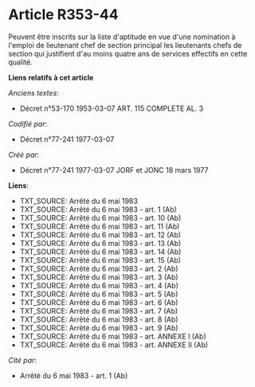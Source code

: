# Article R353-44

Peuvent être inscrits sur la liste d'aptitude en vue d'une nomination à l'emploi de lieutenant chef de section principal les
lieutenants chefs de section qui justifient d'au moins quatre ans de services effectifs en cette qualité.

**Liens relatifs à cet article**

_Anciens textes_:

  - Décret n°53-170 1953-03-07 ART. 115 COMPLETE AL. 3

_Codifié par_:

  - Décret n°77-241 1977-03-07

_Créé par_:

  - Décret n°77-241 1977-03-07 JORF et JONC 18 mars 1977

**Liens**:

  - TXT_SOURCE: Arrêté du 6 mai 1983
  - TXT_SOURCE: Arrêté du 6 mai 1983 - art. 1 (Ab)
  - TXT_SOURCE: Arrêté du 6 mai 1983 - art. 10 (Ab)
  - TXT_SOURCE: Arrêté du 6 mai 1983 - art. 11 (Ab)
  - TXT_SOURCE: Arrêté du 6 mai 1983 - art. 12 (Ab)
  - TXT_SOURCE: Arrêté du 6 mai 1983 - art. 13 (Ab)
  - TXT_SOURCE: Arrêté du 6 mai 1983 - art. 14 (Ab)
  - TXT_SOURCE: Arrêté du 6 mai 1983 - art. 15 (Ab)
  - TXT_SOURCE: Arrêté du 6 mai 1983 - art. 2 (Ab)
  - TXT_SOURCE: Arrêté du 6 mai 1983 - art. 3 (Ab)
  - TXT_SOURCE: Arrêté du 6 mai 1983 - art. 4 (Ab)
  - TXT_SOURCE: Arrêté du 6 mai 1983 - art. 5 (Ab)
  - TXT_SOURCE: Arrêté du 6 mai 1983 - art. 6 (Ab)
  - TXT_SOURCE: Arrêté du 6 mai 1983 - art. 7 (Ab)
  - TXT_SOURCE: Arrêté du 6 mai 1983 - art. 8 (Ab)
  - TXT_SOURCE: Arrêté du 6 mai 1983 - art. 9 (Ab)
  - TXT_SOURCE: Arrêté du 6 mai 1983 - art. ANNEXE I (Ab)
  - TXT_SOURCE: Arrêté du 6 mai 1983 - art. ANNEXE II (Ab)

_Cité par_:

  - Arrêté du 6 mai 1983 - art. 1 (Ab)
